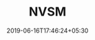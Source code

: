 ---
title: "NVSM"
date: 2019-06-16T17:46:24+05:30
type: "organisations"
org_name: "NVIDIA Corporation"
repo_desc: "NVIDIA System Management Framework. This repository provides plug-ins and utilities to enhance the experience of NVSM deployment on DGX, Drive Constellation, and RTX Servers."
repo_link: https://github.com/NVIDIA/NVSM
---